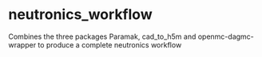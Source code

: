 # neutronics_workflow
Combines the three packages Paramak, cad_to_h5m and openmc-dagmc-wrapper to produce a complete neutronics workflow

